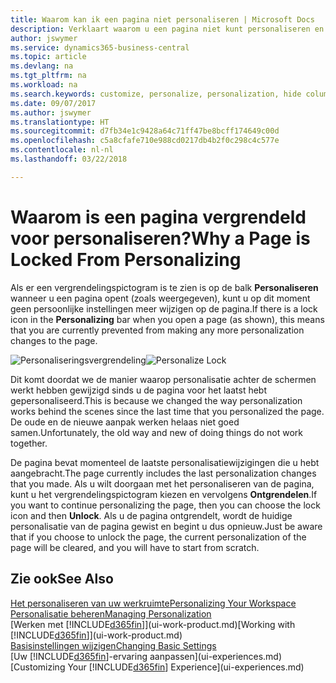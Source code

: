 ```yaml
---
title: Waarom kan ik een pagina niet personaliseren | Microsoft Docs
description: Verklaart waarom u een pagina niet kunt personaliseren en wat u kunt doen om deze te ontgrendelen zodat u de pagina wel kunt personaliseren.
author: jswymer
ms.service: dynamics365-business-central
ms.topic: article
ms.devlang: na
ms.tgt_pltfrm: na
ms.workload: na
ms.search.keywords: customize, personalize, personalization, hide columns, remove fields, move fields
ms.date: 09/07/2017
ms.author: jswymer
ms.translationtype: HT
ms.sourcegitcommit: d7fb34e1c9428a64c71ff47be8bcff174649c00d
ms.openlocfilehash: c5a8cfafe710e988cd0217db4b2f0c298c4c577e
ms.contentlocale: nl-nl
ms.lasthandoff: 03/22/2018

---
```

# <a name="why-a-page-is-locked-from-personalizing"></a><span data-ttu-id="f2c8d-103">Waarom is een pagina vergrendeld voor personaliseren?</span><span class="sxs-lookup"><span data-stu-id="f2c8d-103">Why a Page is Locked From Personalizing</span></span>
<span data-ttu-id="f2c8d-104">Als er een vergrendelingspictogram is te zien is op de balk **Personaliseren** wanneer u een pagina opent (zoals weergegeven), kunt u op dit moment geen persoonlijke instellingen meer wijzigen op de pagina.</span><span class="sxs-lookup"><span data-stu-id="f2c8d-104">If there is a lock icon in the **Personalizing** bar when you open a page (as shown), this means that you are currently prevented from making any more personalization changes to the page.</span></span>

<span data-ttu-id="f2c8d-105">![Personaliseringsvergrendeling](media/personalization-locked.png "Personaliseringsvergrendeling")</span><span class="sxs-lookup"><span data-stu-id="f2c8d-105">![Personalize Lock](media/personalization-locked.png "Personalize lock")</span></span>

<span data-ttu-id="f2c8d-106">Dit komt doordat we de manier waarop personalisatie achter de schermen werkt hebben gewijzigd sinds u de pagina voor het laatst hebt gepersonaliseerd.</span><span class="sxs-lookup"><span data-stu-id="f2c8d-106">This is because we changed the way personalization works behind the scenes since the last time that you personalized the page.</span></span> <span data-ttu-id="f2c8d-107">De oude en de nieuwe aanpak werken helaas niet goed samen.</span><span class="sxs-lookup"><span data-stu-id="f2c8d-107">Unfortunately, the old way and new of doing things do not work together.</span></span>

<span data-ttu-id="f2c8d-108">De pagina bevat momenteel de laatste personalisatiewijzigingen die u hebt aangebracht.</span><span class="sxs-lookup"><span data-stu-id="f2c8d-108">The page currently includes the last personalization changes that you made.</span></span> <span data-ttu-id="f2c8d-109">Als u wilt doorgaan met het personaliseren van de pagina, kunt u het vergrendelingspictogram kiezen en vervolgens **Ontgrendelen**.</span><span class="sxs-lookup"><span data-stu-id="f2c8d-109">If you want to continue personalizing the page, then you can choose the lock icon and then **Unlock**.</span></span> <span data-ttu-id="f2c8d-110">Als u de pagina ontgrendelt, wordt de huidige personalisatie van de pagina gewist en begint u dus opnieuw.</span><span class="sxs-lookup"><span data-stu-id="f2c8d-110">Just be aware that if you choose to unlock the page, the current personalization of the page will be cleared, and you will have to start from scratch.</span></span>


## <a name="see-also"></a><span data-ttu-id="f2c8d-111">Zie ook</span><span class="sxs-lookup"><span data-stu-id="f2c8d-111">See Also</span></span>
[<span data-ttu-id="f2c8d-112">Het personaliseren van uw werkruimte</span><span class="sxs-lookup"><span data-stu-id="f2c8d-112">Personalizing Your Workspace</span></span>](ui-personalization-manage.md)  
[<span data-ttu-id="f2c8d-113">Personalisatie beheren</span><span class="sxs-lookup"><span data-stu-id="f2c8d-113">Managing Personalization</span></span>](ui-personalization-manage.md)  
<span data-ttu-id="f2c8d-114">[Werken met [!INCLUDE[d365fin](includes/d365fin_md.md)]](ui-work-product.md)</span><span class="sxs-lookup"><span data-stu-id="f2c8d-114">[Working with [!INCLUDE[d365fin](includes/d365fin_md.md)]](ui-work-product.md)</span></span>  
[<span data-ttu-id="f2c8d-115">Basisinstellingen wijzigen</span><span class="sxs-lookup"><span data-stu-id="f2c8d-115">Changing Basic Settings</span></span>](ui-change-basic-settings.md)  
<span data-ttu-id="f2c8d-116">[Uw [!INCLUDE[d365fin](includes/d365fin_md.md)]-ervaring aanpassen](ui-experiences.md)</span><span class="sxs-lookup"><span data-stu-id="f2c8d-116">[Customizing Your [!INCLUDE[d365fin](includes/d365fin_md.md)] Experience](ui-experiences.md)</span></span>  

